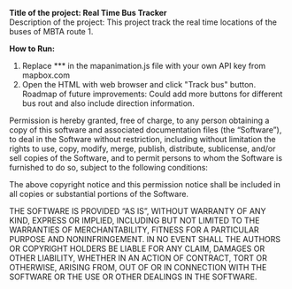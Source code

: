 **Title of the project: Real Time Bus Tracker**  
Description of the project: This project track the real time locations of the buses of MBTA route 1.   


**How to Run:**   
 1. Replace *** in the mapanimation.js file with your own API key from mapbox.com  
 2. Open the HTML with web browser and click "Track bus" button.  
Roadmap of future improvements: Could add more buttons for different bus rout and also include direction information.   


Permission is hereby granted, free of charge, to any person obtaining a copy of this software and associated documentation files (the “Software”), to deal in the Software without restriction, including without limitation the rights to use, copy, modify, merge, publish, distribute, sublicense, and/or sell copies of the Software, and to permit persons to whom the Software is furnished to do so, subject to the following conditions:  

The above copyright notice and this permission notice shall be included in all copies or substantial portions of the Software.  

THE SOFTWARE IS PROVIDED “AS IS”, WITHOUT WARRANTY OF ANY KIND, EXPRESS OR IMPLIED, INCLUDING BUT NOT LIMITED TO THE WARRANTIES OF MERCHANTABILITY, FITNESS FOR A PARTICULAR PURPOSE AND NONINFRINGEMENT. IN NO EVENT SHALL THE AUTHORS OR COPYRIGHT HOLDERS BE LIABLE FOR ANY CLAIM, DAMAGES OR OTHER LIABILITY, WHETHER IN AN ACTION OF CONTRACT, TORT OR OTHERWISE, ARISING FROM, OUT OF OR IN CONNECTION WITH THE SOFTWARE OR THE USE OR OTHER DEALINGS IN THE SOFTWARE.
